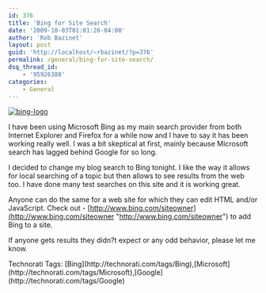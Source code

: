 ```yaml
---
id: 376
title: 'Bing for Site Search'
date: '2009-10-03T01:01:26-04:00'
author: 'Rob Bazinet'
layout: post
guid: 'http://localhost/~rbazinet/?p=376'
permalink: /general/bing-for-site-search/
dsq_thread_id:
    - '95926380'
categories:
    - General
---
```


[![bing-logo](http://accidentaltechnologist.com/files/media/image/WindowsLiveWriter/BingforSiteSearch_DB7/bing-logo_thumb.jpg "bing-logo")](http://accidentaltechnologist.com/files/media/image/WindowsLiveWriter/BingforSiteSearch_DB7/bing-logo_2.jpg)

I have been using Microsoft Bing as my main search provider from both Internet Explorer and Firefox for a while now and I have to say it has been working really well. I was a bit skeptical at first, mainly because Microsoft search has lagged behind Google for so long.

I decided to change my blog search to Bing tonight. I like the way it allows for local searching of a topic but then allows to see results from the web too. I have done many test searches on this site and it is working great.

Anyone can do the same for a web site for which they can edit HTML and/or JavaScript. Check out - [http://www.bing.com/siteowner](http://www.bing.com/siteowner "http://www.bing.com/siteowner") to add Bing to a site.

If anyone gets results they didn?t expect or any odd behavior, please let me know.

<div class="wlWriterEditableSmartContent" id="scid:0767317B-992E-4b12-91E0-4F059A8CECA8:30e124d9-f326-439a-bcd7-0c689ecf7e7c" style="padding-bottom: 0px; margin: 0px; padding-left: 0px; padding-right: 0px; display: inline; float: none; padding-top: 0px">Technorati Tags: [Bing](http://technorati.com/tags/Bing),[Microsoft](http://technorati.com/tags/Microsoft),[Google](http://technorati.com/tags/Google)</div>